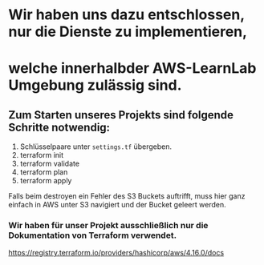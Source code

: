 # Wir haben uns dazu entschlossen, nur die Dienste zu implementieren, 
# welche innerhalbder AWS-LearnLab Umgebung zulässig sind.

## Zum Starten unseres Projekts sind folgende Schritte notwendig:
1. Schlüsselpaare unter ``settings.tf`` übergeben.
2. terraform init
3. terraform validate
4. terraform plan
5. terraform apply

Falls beim destroyen ein Fehler des S3 Buckets auftrifft, muss hier ganz einfach in AWS unter S3 navigiert und der Bucket geleert werden.

### Wir haben für unser Projekt ausschließlich nur die Dokumentation von Terraform verwendet.
https://registry.terraform.io/providers/hashicorp/aws/4.16.0/docs
